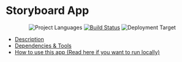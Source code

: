 Storyboard App
=====================
<center>
<img src="https://img.shields.io/github/languages/top/nikolouzos/Storymode.svg" alt="Project Languages"/>
<a href="https://app.bitrise.io/app/5822a298e8bda550"><img src="https://app.bitrise.io/app/5822a298e8bda550/status.svg?token=bzIcGUqOwhhSMdTFo8DwGw" alt="Build Status"/></a>
<img src="https://img.shields.io/badge/deployment%20target-ios%2010.0-blue.svg" alt="Deployment Target"/>
</center>

 - [Description]()
 - [Dependencies & Tools]()
 - [How to use this app (Read here if you want to run locally)]()